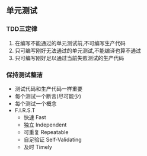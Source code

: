 ## 单元测试
### TDD三定律
1. 在编写不能通过的单元测试前,不可编写生产代码
2. 只可编写刚好无法通过的单元测试,不能编译也算不通过
3. 只可编写刚好足以通过当前失败测试的生产代码
### 保持测试整洁
* 测试代码和生产代码一样重要
* 每个测试一个断言(尽可能少)
* 每个测试一个概念
* F.I.R.S.T
  * 快速 Fast
  * 独立 Independent
  * 可重复 Repeatable
  * 自足验证 Self-Validating
  * 及时 Timely
